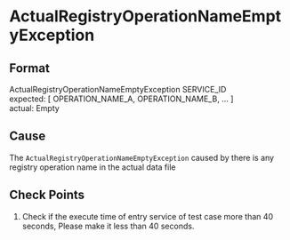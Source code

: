 # ActualRegistryOperationNameEmptyException

## Format
ActualRegistryOperationNameEmptyException SERVICE_ID<br/>
expected: [ OPERATION_NAME_A, OPERATION_NAME_B, ... ]<br/>
actual:  Empty

## Cause
The `ActualRegistryOperationNameEmptyException` caused by there is any registry operation name in the actual data file

## Check Points
1. Check if the execute time of entry service of test case more than 40 seconds, Please make it less than 40 seconds.